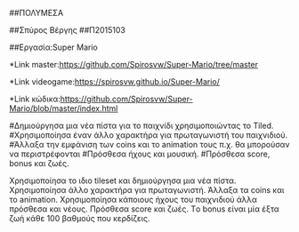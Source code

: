 ##ΠΟΛΥΜΕΣΑ

##Σπύρος Βέργης
##Π2015103

##Εργασία:Super Mario

 *Link master:https://github.com/Spirosvw/Super-Mario/tree/master
 
 *Link videogame:https://spirosvw.github.io/Super-Mario/
 
 *Link κώδικα:https://github.com/Spirosvw/Super-Mario/blob/master/index.html

#Δημιούργησα μια νέα πίστα για το παιχνίδι χρησιμοποιώντας το Tiled.
#Χρησιμοποίησα έναν άλλο χαρακτήρα για πρωταγωνιστή του παιχνιδιού.
#Άλλαξα την εμφάνιση των coins και το animation τους π.χ. θα μπορούσαν να περιστρέφονται
#Πρόσθεσα ήχους και μουσική.
#Πρόσθεσα score, bonus και ζωές.

Χρησιμοποίησα το ιδιο tileset και δημιούργησα μια νέα πίστα.
Χρησιμοποίησα άλλο χαρακτήρα για πρωταγωνιστή.
Άλλαξα τα coins και το animation.
Χρησιμοποίησα κάποιους ήχους του παιχνιδιού άλλα πρόσθεσα και νέους.
Πρόσθεσα score και ζωές. Tο bonus είναι μία έξτα ζωή κάθε 100 βαθμούς που κερδίζεις.
